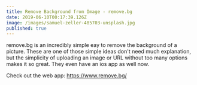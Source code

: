 ```yaml
---
title: Remove Background from Image - remove.bg
date: 2019-06-10T00:17:39.126Z
image: /images/samuel-zeller-485703-unsplash.jpg
published: true
---
```

remove.bg is an incredibly simple eay to remove the background of a picture. These are one of those simple ideas don't need much explanation, but the simplicity of uploading an image or URL without too many options makes it so great. They even have an ios app as well now. 

Check out the web app: https://www.remove.bg/
